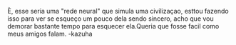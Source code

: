 È, esse seria uma "rede neural" que simula uma civilizaçao, esttou fazendo isso para ver se esqueço um pouco dela
sendo sincero, acho que vou demorar bastante tempo para esquecer ela.Queria que fosse facil como meus amigos falam.
-kazuha